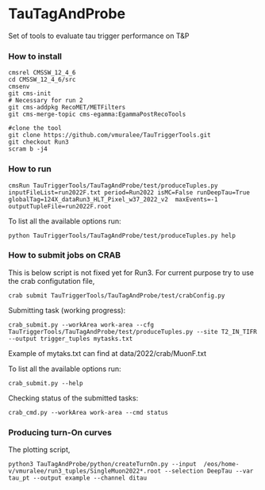# TauTagAndProbe
Set of tools to evaluate tau trigger performance on T&amp;P

### How to install

```
cmsrel CMSSW_12_4_6
cd CMSSW_12_4_6/src
cmsenv
git cms-init
# Necessary for run 2 
git cms-addpkg RecoMET/METFilters
git cms-merge-topic cms-egamma:EgammaPostRecoTools

#clone the tool
git clone https://github.com/vmuralee/TauTriggerTools.git
git checkout Run3
scram b -j4
```

### How to run

```
cmsRun TauTriggerTools/TauTagAndProbe/test/produceTuples.py inputFileList=run2022F.txt period=Run2022 isMC=False runDeepTau=True globalTag=124X_dataRun3_HLT_Pixel_w37_2022_v2  maxEvents=-1 outputTupleFile=run2022F.root
```

To list all the available options run:
```
python TauTriggerTools/TauTagAndProbe/test/produceTuples.py help
```

### How to submit jobs on CRAB

This is below script is not fixed yet for Run3. For current purpose try to use the crab configutation file,
``` 
crab submit TauTriggerTools/TauTagAndProbe/test/crabConfig.py 

```
Submitting task (working progress):
```
crab_submit.py --workArea work-area --cfg TauTriggerTools/TauTagAndProbe/test/produceTuples.py --site T2_IN_TIFR --output trigger_tuples mytasks.txt
```
Example of mytaks.txt can find at data/2022/crab/MuonF.txt 

To list all the available options run:
```
crab_submit.py --help
```

Checking status of the submitted tasks:
```
crab_cmd.py --workArea work-area --cmd status
```


### Producing turn-On curves
The plotting script,
```
python3 TauTagAndProbe/python/createTurnOn.py --input  /eos/home-v/vmuralee/run3_tuples/SingleMuon2022*.root --selection DeepTau --var tau_pt --output example --channel ditau
```